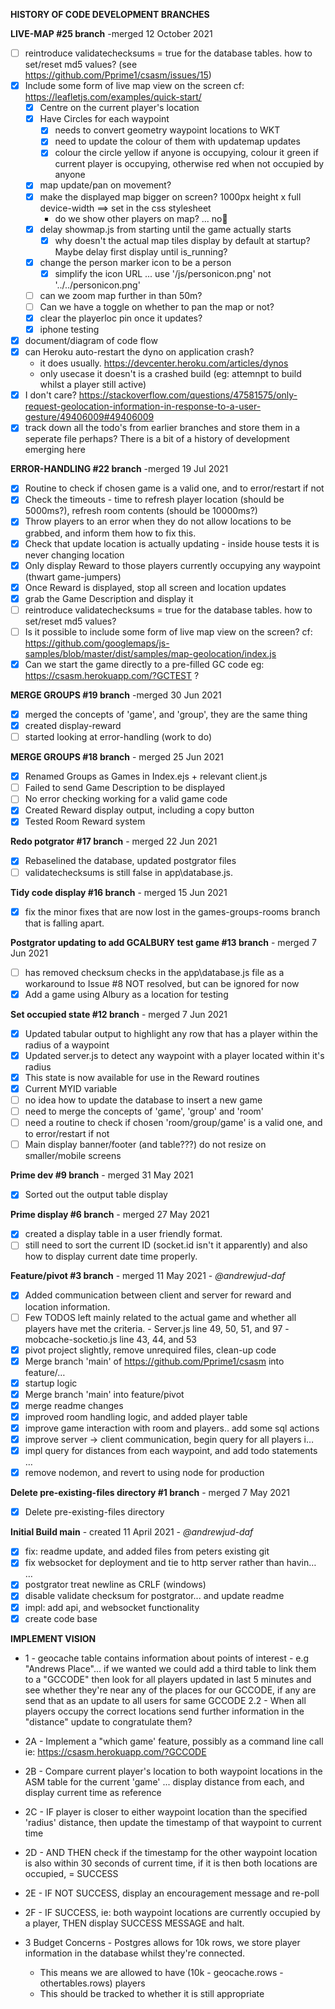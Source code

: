 **HISTORY OF CODE DEVELOPMENT BRANCHES**

**LIVE-MAP #25 branch**
      -merged 12 October 2021
- [ ] reintroduce validatechecksums = true for the database tables. how to set/reset md5 values? (see https://github.com/Pprime1/csasm/issues/15)
- [x] Include some form of live map view on the screen cf: https://leafletjs.com/examples/quick-start/
  - [x] Centre on the current player's location
  - [x] Have Circles for each waypoint
    - [x] needs to convert geometry waypoint locations to WKT
    - [x] need to update the colour of them with updatemap updates
    - [x] colour the circle yellow if anyone is occupying, colour it green if current player is occupying, otherwise red when not occupied by anyone
  - [x] map update/pan on movement?
  - [x] make the displayed map bigger on screen? 1000px height x full device-width ==> set in the css stylesheet
      - do we show other players on map? ... no:sleeping_bed:
  - [x] delay showmap.js from starting until the game actually starts
    - [x] why doesn't the actual map tiles display by default at startup? Maybe delay first display until is_running? 
  - [x] change the person marker icon to be a person 
    - [x] simplify the icon URL ... use '/js/personicon.png' not '../../personicon.png' 
  - [ ] can we zoom map further in than 50m?
  - [ ] Can we have a toggle on whether to pan the map or not?
  - [x] clear the playerloc pin once it updates?
  - [x] iphone testing
- [x] document/diagram of code flow
- [x] can Heroku auto-restart the dyno on application crash?
   - it does usually. https://devcenter.heroku.com/articles/dynos
   - only usecase it doesn't is a crashed build (eg: attemnpt to build whilst a player still active)
- [x] I don't care? https://stackoverflow.com/questions/47581575/only-request-geolocation-information-in-response-to-a-user-gesture/49406009#49406009
- [x] track down all the todo's from earlier branches and store them in a seperate file perhaps? There is a bit of a history of development emerging here

**ERROR-HANDLING #22 branch**
      -merged 19 Jul 2021
- [x] Routine to check if chosen game is a valid one, and to error/restart if not
- [x] Check the timeouts - time to refresh player location (should be 5000ms?), refresh room contents (should be 10000ms?)
- [x] Throw players to an error when they do not allow locations to be grabbed, and inform them how to fix this.
- [x] Check that update location is actually updating - inside house tests it is never changing location
- [x] Only display Reward to those players currently occupying any waypoint (thwart game-jumpers)
- [x] Once Reward is displayed, stop all screen and location updates
- [x] grab the Game Description and display it
- [ ] reintroduce validatechecksums = true for the database tables. how to set/reset md5 values?
- [ ] Is it possible to include some form of live map view on the screen? cf: https://github.com/googlemaps/js-samples/blob/master/dist/samples/map-geolocation/index.js
- [x] Can we start the game directly to a pre-filled GC code eg: https://csasm.herokuapp.com/?GCTEST ?

**MERGE GROUPS #19 branch**
      -merged 30 Jun 2021
- [x] merged the concepts of 'game', and 'group', they are the same thing
- [x] created display-reward
- [ ] started looking at error-handling (work to do)

**MERGE GROUPS #18 branch**
      - merged 25 Jun 2021
- [x] Renamed Groups as Games in Index.ejs + relevant client.js
- [ ] Failed to send Game Description to be displayed
- [ ] No error checking working for a valid game code
- [x] Created Reward display output, including a copy button
- [x] Tested Room Reward system

**Redo potgrator #17 branch**
      - merged 22 Jun 2021
- [x] Rebaselined the database, updated postgrator files
- [ ] validatechecksums is still false in app\database.js.

**Tidy code display #16 branch**
      - merged 15 Jun 2021
- [x] fix the minor fixes that are now lost in the games-groups-rooms branch that is falling apart.

**Postgrator updating to add GCALBURY test game #13 branch**
      - merged 7 Jun 2021
- [ ] has removed checksum checks in the app\database.js file as a workaround to Issue #8 NOT resolved, but can be ignored for now
- [x] Add a game using Albury as a location for testing

**Set occupied state #12 branch**
      - merged 7 Jun 2021
- [x] Updated tabular output to highlight any row that has a player within the radius of a waypoint
- [x] Updated server.js to detect any waypoint with a player located within it's radius
- [x] This state is now available for use in the Reward routines
- [x] Current MYID variable
- [ ] no idea how to update the database to insert a new game
- [ ] need to merge the concepts of 'game', 'group' and 'room'
- [ ] need a routine to check if chosen 'room/group/game' is a valid one, and to error/restart if not
- [ ] Main display banner/footer (and table???) do not resize on smaller/mobile screens

**Prime dev #9 branch**
      - merged 31 May 2021
- [x] Sorted out the output table display

**Prime display #6 branch**
      - merged 27 May 2021
- [x] created a display table in a user friendly format.
- [ ] still need to sort the current ID (socket.id isn't it apparently) and also how to display current date time properly.

**Feature/pivot #3 branch**
      - merged 11 May 2021
      - _@andrewjud-daf_
- [x] Added communication between client and server for reward and location information.
- [ ] Few TODOS left mainly related to the actual game and whether all players have met the criteria.
            - Server.js line 49, 50, 51, and 97
            - mobcache-socketio.js line 43, 44, and 53
- [x] pivot project slightly, remove unrequired files, clean-up code
- [x] Merge branch 'main' of https://github.com/Pprime1/csasm into feature/… 
- [x] startup logic
- [x] Merge branch 'main' into feature/pivot
- [x] merge readme changes
- [x] improved room handling logic, and added player table
- [x] improve game interaction with room and players.. add some sql actions
- [x] improve server -> client communication, begin query for all players i… 
- [x] impl query for distances from each waypoint, and add todo statements … 
- [x] remove nodemon, and revert to using node for production

**Delete pre-existing-files directory #1 branch**
      - merged 7 May 2021
- [x] Delete pre-existing-files directory

**Initial Build main**
      - created 11 April 2021
      - _@andrewjud-daf_
- [x] fix: readme update, and added files from peters existing git
- [x] fix websocket for deployment and tie to http server rather than havin… …
- [x] postgrator treat newline as CRLF (windows)
- [x] disable validate checksum for postgrator... and update readme
- [x] impl: add api, and websocket functionality
- [x] create code base

**IMPLEMENT VISION**
- 1 - geocache table contains information about points of interest - e.g "Andrews Place"... if we wanted we could add a third table to link them to a "GCCODE" then look for all players updated in last 5 minutes and see whether they're near any of the places for our GCCODE, if any are send that as an update to all users for same GCCODE 2.2 - When all players occupy the correct locations send further information in the "distance" update to congratulate them?

- 2A - Implement a "which game' feature, possibly as a command line call ie: https://csasm.herokuapp.com/?GCCODE
- 2B - Compare current player's location to both waypoint locations in the ASM table for the current 'game' ... display distance from each, and display current time as reference
- 2C - IF player is closer to either waypoint location than the specified 'radius' distance, then update the timestamp of that waypoint to current time
- 2D - AND THEN check if the timestamp for the other waypoint location is also within 30 seconds of current time, if it is then both locations are occupied, = SUCCESS
- 2E - IF NOT SUCCESS, display an encouragement message and re-poll
- 2F - IF SUCCESS, ie: both waypoint locations are currently occupied by a player, THEN display SUCCESS MESSAGE and halt.

- 3 Budget Concerns - Postgres allows for 10k rows, we store player information in the database whilst they're connected. 
  - This means we are allowed to have (10k - geocache.rows - othertables.rows) players 
  - This should be tracked to whether it is still appropriate
